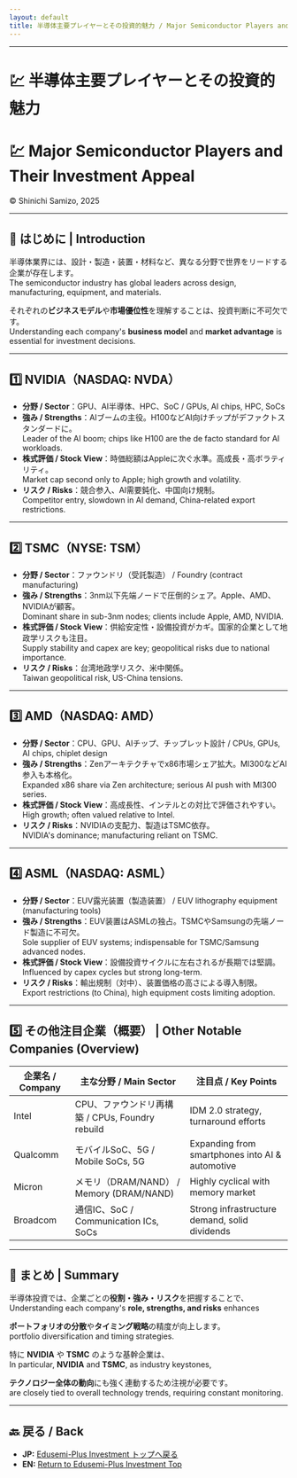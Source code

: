 ```yaml
---
layout: default
title: 半導体主要プレイヤーとその投資的魅力 / Major Semiconductor Players and Their Investment Appeal
---
```


---

# 💹 半導体主要プレイヤーとその投資的魅力  
# 💹 Major Semiconductor Players and Their Investment Appeal  
© Shinichi Samizo, 2025

---

## 🧭 はじめに | Introduction

半導体業界には、設計・製造・装置・材料など、異なる分野で世界をリードする企業が存在します。  
The semiconductor industry has global leaders across design, manufacturing, equipment, and materials.

それぞれの**ビジネスモデル**や**市場優位性**を理解することは、投資判断に不可欠です。  
Understanding each company's **business model** and **market advantage** is essential for investment decisions.

---

## 1️⃣ NVIDIA（NASDAQ: NVDA）

- **分野 / Sector**：GPU、AI半導体、HPC、SoC / GPUs, AI chips, HPC, SoCs  
- **強み / Strengths**：AIブームの主役。H100などAI向けチップがデファクトスタンダードに。  
  Leader of the AI boom; chips like H100 are the de facto standard for AI workloads.  
- **株式評価 / Stock View**：時価総額はAppleに次ぐ水準。高成長・高ボラティリティ。  
  Market cap second only to Apple; high growth and volatility.  
- **リスク / Risks**：競合参入、AI需要鈍化、中国向け規制。  
  Competitor entry, slowdown in AI demand, China-related export restrictions.

---

## 2️⃣ TSMC（NYSE: TSM）

- **分野 / Sector**：ファウンドリ（受託製造） / Foundry (contract manufacturing)  
- **強み / Strengths**：3nm以下先端ノードで圧倒的シェア。Apple、AMD、NVIDIAが顧客。  
  Dominant share in sub-3nm nodes; clients include Apple, AMD, NVIDIA.  
- **株式評価 / Stock View**：供給安定性・設備投資がカギ。国家的企業として地政学リスクも注目。  
  Supply stability and capex are key; geopolitical risks due to national importance.  
- **リスク / Risks**：台湾地政学リスク、米中関係。  
  Taiwan geopolitical risk, US-China tensions.

---

## 3️⃣ AMD（NASDAQ: AMD）

- **分野 / Sector**：CPU、GPU、AIチップ、チップレット設計 / CPUs, GPUs, AI chips, chiplet design  
- **強み / Strengths**：Zenアーキテクチャでx86市場シェア拡大。MI300などAI参入も本格化。  
  Expanded x86 share via Zen architecture; serious AI push with MI300 series.  
- **株式評価 / Stock View**：高成長性、インテルとの対比で評価されやすい。  
  High growth; often valued relative to Intel.  
- **リスク / Risks**：NVIDIAの支配力、製造はTSMC依存。  
  NVIDIA's dominance; manufacturing reliant on TSMC.

---

## 4️⃣ ASML（NASDAQ: ASML）

- **分野 / Sector**：EUV露光装置（製造装置） / EUV lithography equipment (manufacturing tools)  
- **強み / Strengths**：EUV装置はASMLの独占。TSMCやSamsungの先端ノード製造に不可欠。  
  Sole supplier of EUV systems; indispensable for TSMC/Samsung advanced nodes.  
- **株式評価 / Stock View**：設備投資サイクルに左右されるが長期では堅調。  
  Influenced by capex cycles but strong long-term.  
- **リスク / Risks**：輸出規制（対中）、装置価格の高さによる導入制限。  
  Export restrictions (to China), high equipment costs limiting adoption.

---

## 5️⃣ その他注目企業（概要） | Other Notable Companies (Overview)

| 企業名 / Company | 主な分野 / Main Sector | 注目点 / Key Points |
|------------------|------------------------|---------------------|
| Intel            | CPU、ファウンドリ再構築 / CPUs, Foundry rebuild | IDM 2.0 strategy, turnaround efforts |
| Qualcomm         | モバイルSoC、5G / Mobile SoCs, 5G | Expanding from smartphones into AI & automotive |
| Micron           | メモリ（DRAM/NAND） / Memory (DRAM/NAND) | Highly cyclical with memory market |
| Broadcom         | 通信IC、SoC / Communication ICs, SoCs | Strong infrastructure demand, solid dividends |

---

## 🧩 まとめ | Summary

半導体投資では、企業ごとの**役割・強み・リスク**を把握することで、  
Understanding each company's **role, strengths, and risks** enhances  

**ポートフォリオの分散**や**タイミング戦略**の精度が向上します。  
portfolio diversification and timing strategies.

特に **NVIDIA** や **TSMC** のような基幹企業は、  
In particular, **NVIDIA** and **TSMC**, as industry keystones,  

**テクノロジー全体の動向**にも強く連動するため注視が必要です。  
are closely tied to overall technology trends, requiring constant monitoring.

---

## 🔙 戻る / Back
- **JP:** [Edusemi-Plus Investment トップへ戻る](./README.md)  
- **EN:** [Return to Edusemi-Plus Investment Top](./README.md)

